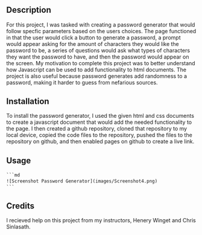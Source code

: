# <Personal Portfolio>

## Description


For this project, I was tasked with creating a password generator that would follow specfic parameters based on the users choices. The page functioned in that the user would click a button to generate a password, a prompt would appear asking for the amount of characters they would like the password to be, a series of questions would ask what types of characters they want the password to have, and then the password would appear on the screen. My motivation to complete this project was to better understand how Javascript can be used to add functionality to html documents. The project is also useful because password generates add randomness to a password, making it harder to guess from nefarious sources.

## Installation

To install the password generator, I used the given html and css documents to create a javascript document that would add the needed functionality to the page. I then created a github repository, cloned that repository to my local device, copied the code files to the repository, pushed the files to the repository on github, and then enabled pages on github to create a live link. 

## Usage

    ```md
    ![Screenshot Password Generator](images/Screenshot4.png)
    ```

## Credits

I recieved help on this project from my instructors, Henery Winget and Chris Sinlasath.


